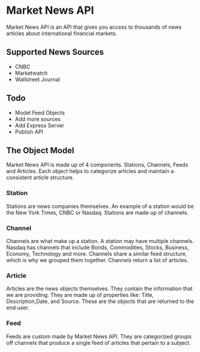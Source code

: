 # Market News API

Market News API is an API that gives you access to thousands of news articles about international financial markets.

## Supported News Sources

- CNBC
- Marketwatch
- Wallstreet Journal

## Todo

- Model Feed Objects
- Add more sources
- Add Express Server
- Publish API

## The Object Model

Market News API is made up of 4 components. Stations, Channels, Feeds and Articles. Each object helps to categorize articles and maintain a consistent article structure.

### Station

Stations are news companies themselves. An example of a station would be the New York Times, CNBC or Nasdaq. Stations are made up of channels.

### Channel

Channels are what make up a station. A station may have multiple channels. Nasdaq has channels that include Bonds, Commodities, Stocks, Business, Economy, Technology and more. Channels share a similar feed structure, which is why we grouped them together. Channels return a list of articles.

### Article

Articles are the news objects themselves. They contain the information that we are providing. They are made up of properties like: Title, Description,Date, and Source. These are the objects that are returned to the end user.

### Feed

Feeds are custom made by Market News API. They are categorized groups off channels that produce a single feed of articles that pertain to a subject.
